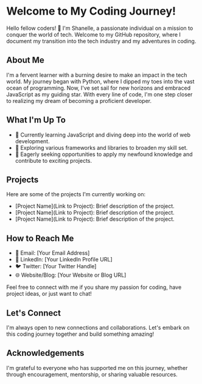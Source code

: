 # Welcome to My Coding Journey!

Hello fellow coders! 👋 I'm Shanelle, a passionate individual on a mission to conquer the world of tech. Welcome to my GitHub repository, where I document my transition into the tech industry and my adventures in coding.

## About Me
I'm a fervent learner with a burning desire to make an impact in the tech world. My journey began with Python, where I dipped my toes into the vast ocean of programming. Now, I've set sail for new horizons and embraced JavaScript as my guiding star. With every line of code, I'm one step closer to realizing my dream of becoming a proficient developer.

## What I'm Up To
- 🌱 Currently learning JavaScript and diving deep into the world of web development.
- 🔭 Exploring various frameworks and libraries to broaden my skill set.
- 💼 Eagerly seeking opportunities to apply my newfound knowledge and contribute to exciting projects.

## Projects
Here are some of the projects I'm currently working on:
- [Project Name](Link to Project): Brief description of the project.
- [Project Name](Link to Project): Brief description of the project.
- [Project Name](Link to Project): Brief description of the project.

## How to Reach Me
- 📧 Email: [Your Email Address]
- 💼 LinkedIn: [Your LinkedIn Profile URL]
- 🐦 Twitter: [Your Twitter Handle]
- 🌐 Website/Blog: [Your Website or Blog URL]

Feel free to connect with me if you share my passion for coding, have project ideas, or just want to chat!

## Let's Connect
I'm always open to new connections and collaborations. Let's embark on this coding journey together and build something amazing!

## Acknowledgements
I'm grateful to everyone who has supported me on this journey, whether through encouragement, mentorship, or sharing valuable resources.

